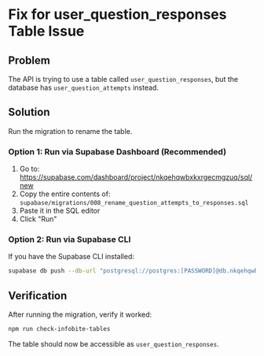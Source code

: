 # Fix for user_question_responses Table Issue

## Problem
The API is trying to use a table called `user_question_responses`, but the database has `user_question_attempts` instead.

## Solution
Run the migration to rename the table.

### Option 1: Run via Supabase Dashboard (Recommended)
1. Go to: https://supabase.com/dashboard/project/nkqehqwbxkxrgecmgzuq/sql/new
2. Copy the entire contents of: `supabase/migrations/008_rename_question_attempts_to_responses.sql`
3. Paste it in the SQL editor
4. Click "Run"

### Option 2: Run via Supabase CLI
If you have the Supabase CLI installed:
```bash
supabase db push --db-url "postgresql://postgres:[PASSWORD]@db.nkqehqwbxkxrgecmgzuq.supabase.co:5432/postgres"
```

## Verification
After running the migration, verify it worked:
```bash
npm run check-infobite-tables
```

The table should now be accessible as `user_question_responses`.